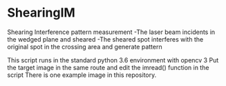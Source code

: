 # ShearingIM
Shearing Interference pattern measurement
-The laser beam incidents in the wedged plane and sheared
-The sheared spot interferes with the original spot in the crossing area and generate pattern

This script runs in the standard python 3.6 environment with opencv 3
Put the target image in the same route and edit the imread() function in the script
There is one example image in this repository.
